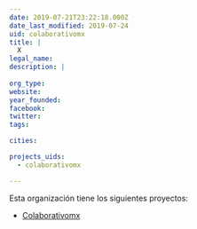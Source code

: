 ```yaml
---
date: 2019-07-21T23:22:18.000Z
date_last_modified: 2019-07-24
uid: colaborativomx
title: |
  X
legal_name: 
description: |
  
org_type: 
website: 
year_founded: 
facebook: 
twitter: 
tags:

cities: 

projects_uids:
  - colaborativomx

---
```


Esta organización tiene los siguientes proyectos:

- [Colaborativomx](/proyectos/colaborativomx)
